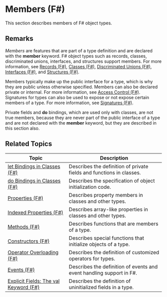 # Members (F#)

This section describes members of F# object types.


## Remarks
*Members* are features that are part of a type definition and are declared with the **member** keyword. F# object types such as records, classes, discriminated unions, interfaces, and structures support members. For more information, see [Records &#40;F&#35;&#41;](Records+%28FSharp%29.md), [Classes &#40;F&#35;&#41;](Classes+%28FSharp%29.md), [Discriminated Unions &#40;F&#35;&#41;](Discriminated+Unions+%28FSharp%29.md), [Interfaces &#40;F&#35;&#41;](Interfaces+%28FSharp%29.md), and [Structures &#40;F&#35;&#41;](Structures+%28FSharp%29.md).

Members typically make up the public interface for a type, which is why they are public unless otherwise specified. Members can also be declared private or internal. For more information, see [Access Control &#40;F&#35;&#41;](Access+Control+%28FSharp%29.md). Signatures for types can also be used to expose or not expose certain members of a type. For more information, see [Signatures &#40;F&#35;&#41;](Signatures+%28FSharp%29.md).

Private fields and **do** bindings, which are used only with classes, are not true members, because they are never part of the public interface of a type and are not declared with the **member** keyword, but they are described in this section also.


## Related Topics


|Topic|Description|
|-----|-----------|
|[let Bindings in Classes &#40;F&#35;&#41;](let+Bindings+in+Classes+%28FSharp%29.md)|Describes the definition of private fields and functions in classes.|
|[do Bindings in Classes &#40;F&#35;&#41;](do+Bindings+in+Classes+%28FSharp%29.md)|Describes the specification of object initialization code.|
|[Properties &#40;F&#35;&#41;](Properties+%28FSharp%29.md)|Describes property members in classes and other types.|
|[Indexed Properties &#40;F&#35;&#41;](Indexed+Properties+%28FSharp%29.md)|Describes array-like properties in classes and other types.|
|[Methods &#40;F&#35;&#41;](Methods+%28FSharp%29.md)|Describes functions that are members of a type.|
|[Constructors &#40;F&#35;&#41;](Constructors+%28FSharp%29.md)|Describes special functions that initialize objects of a type.|
|[Operator Overloading &#40;F&#35;&#41;](Operator+Overloading+%28FSharp%29.md)|Describes the definition of customized operators for types.|
|[Events &#40;F&#35;&#41;](Events+%28FSharp%29.md)|Describes the definition of events and event handling support in F#.|
|[Explicit Fields: The val Keyword &#40;F&#35;&#41;](Explicit+Fields%3A+The+val+Keyword+%28FSharp%29.md)|Describes the definition of uninitialized fields in a type.|
